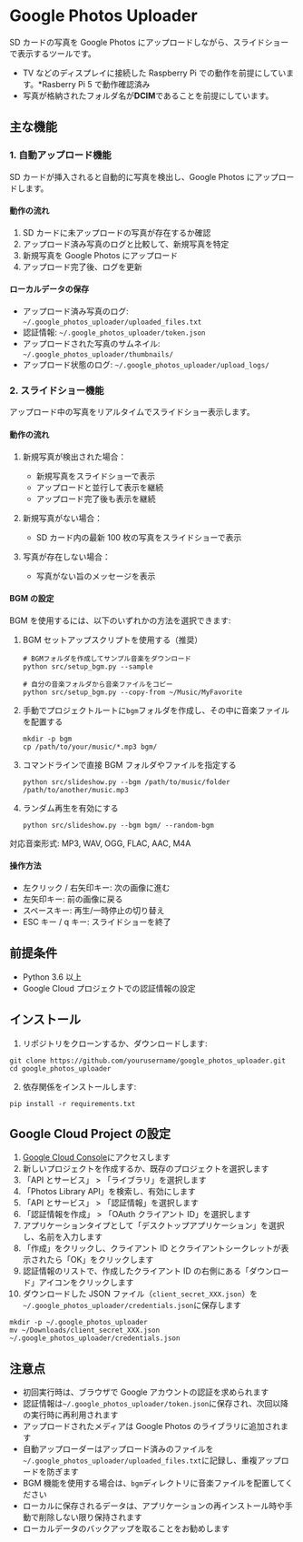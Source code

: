 # Google Photos Uploader

SD カードの写真を Google Photos にアップロードしながら、スライドショーで表示するツールです。
- TV などのディスプレイに接続した Raspberry Pi での動作を前提にしています。\*Rasberry Pi 5 で動作確認済み
- 写真が格納されたフォルダ名が**DCIM**であることを前提にしています。


## 主な機能

### 1. 自動アップロード機能

SD カードが挿入されると自動的に写真を検出し、Google Photos にアップロードします。

#### 動作の流れ

1. SD カードに未アップロードの写真が存在するか確認
2. アップロード済み写真のログと比較して、新規写真を特定
3. 新規写真を Google Photos にアップロード
4. アップロード完了後、ログを更新

#### ローカルデータの保存

- アップロード済み写真のログ: `~/.google_photos_uploader/uploaded_files.txt`
- 認証情報: `~/.google_photos_uploader/token.json`
- アップロードされた写真のサムネイル: `~/.google_photos_uploader/thumbnails/`
- アップロード状態のログ: `~/.google_photos_uploader/upload_logs/`

### 2. スライドショー機能

アップロード中の写真をリアルタイムでスライドショー表示します。

#### 動作の流れ

1. 新規写真が検出された場合：

   - 新規写真をスライドショーで表示
   - アップロードと並行して表示を継続
   - アップロード完了後も表示を継続

2. 新規写真がない場合：

   - SD カード内の最新 100 枚の写真をスライドショーで表示

3. 写真が存在しない場合：
   - 写真がない旨のメッセージを表示



#### BGM の設定

BGM を使用するには、以下のいずれかの方法を選択できます:

1. BGM セットアップスクリプトを使用する（推奨）

   ```
   # BGMフォルダを作成してサンプル音楽をダウンロード
   python src/setup_bgm.py --sample

   # 自分の音楽フォルダから音楽ファイルをコピー
   python src/setup_bgm.py --copy-from ~/Music/MyFavorite
   ```

2. 手動でプロジェクトルートに`bgm`フォルダを作成し、その中に音楽ファイルを配置する

   ```
   mkdir -p bgm
   cp /path/to/your/music/*.mp3 bgm/
   ```

3. コマンドラインで直接 BGM フォルダやファイルを指定する

   ```
   python src/slideshow.py --bgm /path/to/music/folder /path/to/another/music.mp3
   ```

4. ランダム再生を有効にする
   ```
   python src/slideshow.py --bgm bgm/ --random-bgm
   ```

対応音楽形式: MP3, WAV, OGG, FLAC, AAC, M4A

#### 操作方法

- 左クリック / 右矢印キー: 次の画像に進む
- 左矢印キー: 前の画像に戻る
- スペースキー: 再生/一時停止の切り替え
- ESC キー / q キー: スライドショーを終了

## 前提条件

- Python 3.6 以上
- Google Cloud プロジェクトでの認証情報の設定

## インストール

1. リポジトリをクローンするか、ダウンロードします:

```
git clone https://github.com/yourusername/google_photos_uploader.git
cd google_photos_uploader
```

2. 依存関係をインストールします:

```
pip install -r requirements.txt
```

## Google Cloud Project の設定

1. [Google Cloud Console](https://console.cloud.google.com/)にアクセスします
2. 新しいプロジェクトを作成するか、既存のプロジェクトを選択します
3. 「API とサービス」 > 「ライブラリ」を選択します
4. 「Photos Library API」を検索し、有効にします
5. 「API とサービス」 > 「認証情報」を選択します
6. 「認証情報を作成」 > 「OAuth クライアント ID」を選択します
7. アプリケーションタイプとして「デスクトップアプリケーション」を選択し、名前を入力します
8. 「作成」をクリックし、クライアント ID とクライアントシークレットが表示されたら「OK」をクリックします
9. 認証情報のリストで、作成したクライアント ID の右側にある「ダウンロード」アイコンをクリックします
10. ダウンロードした JSON ファイル（`client_secret_XXX.json`）を`~/.google_photos_uploader/credentials.json`に保存します

```
mkdir -p ~/.google_photos_uploader
mv ~/Downloads/client_secret_XXX.json ~/.google_photos_uploader/credentials.json
```

## 注意点

- 初回実行時は、ブラウザで Google アカウントの認証を求められます
- 認証情報は`~/.google_photos_uploader/token.json`に保存され、次回以降の実行時に再利用されます
- アップロードされたメディアは Google Photos のライブラリに追加されます
- 自動アップローダーはアップロード済みのファイルを`~/.google_photos_uploader/uploaded_files.txt`に記録し、重複アップロードを防ぎます
- BGM 機能を使用する場合は、`bgm`ディレクトリに音楽ファイルを配置してください
- ローカルに保存されるデータは、アプリケーションの再インストール時や手動で削除しない限り保持されます
- ローカルデータのバックアップを取ることをお勧めします
